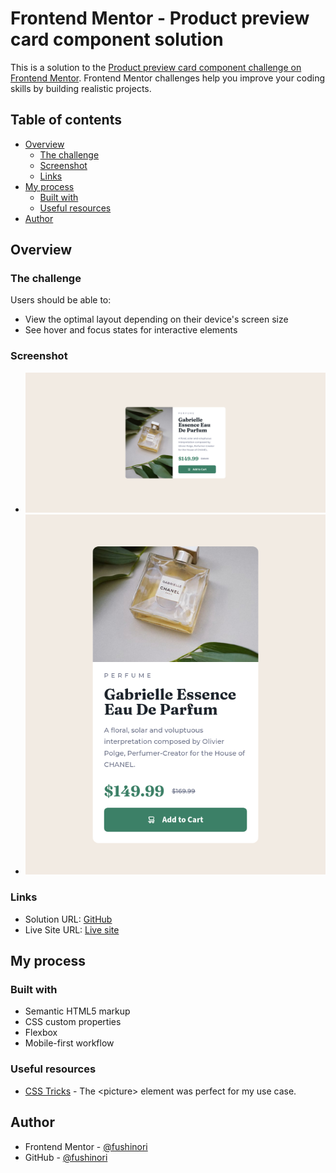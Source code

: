 # Frontend Mentor - Product preview card component solution

This is a solution to the [Product preview card component challenge on Frontend Mentor](https://www.frontendmentor.io/challenges/product-preview-card-component-GO7UmttRfa). Frontend Mentor challenges help you improve your coding skills by building realistic projects. 

## Table of contents

- [Overview](#overview)
  - [The challenge](#the-challenge)
  - [Screenshot](#screenshot)
  - [Links](#links)
- [My process](#my-process)
  - [Built with](#built-with)
  - [Useful resources](#useful-resources)
- [Author](#author)

## Overview

### The challenge

Users should be able to:

- View the optimal layout depending on their device's screen size
- See hover and focus states for interactive elements

### Screenshot

 - ![](./screenshots/screenshot-1.jpg)
 - ![](./screenshots/screenshot-2.jpg)


### Links

- Solution URL: [GitHub](https://github.com/fushinori/frontendmentor/tree/master/product-preview-card-component-main)
- Live Site URL: [Live site](https://product-preview-card-fushinori.vercel.app/)

## My process

### Built with

- Semantic HTML5 markup
- CSS custom properties
- Flexbox
- Mobile-first workflow

### Useful resources

- [CSS Tricks](https://css-tricks.com/a-guide-to-the-responsive-images-syntax-in-html/#using-picture) - The &lt;picture&gt; element was perfect for my use case.

## Author

- Frontend Mentor - [@fushinori](https://www.frontendmentor.io/profile/fushinori)
- GitHub - [@fushinori](https://www.twitter.com/fushinori)